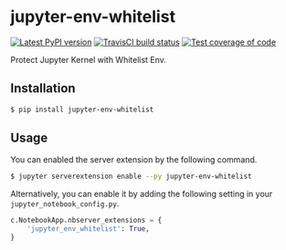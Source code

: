 # jupyter-env-whitelist

[![Latest PyPI version](https://img.shields.io/pypi/v/jupyter-env-whitelist?logo=pypi)](https://pypi.python.org/pypi/jupyter-env-whitelist)
[![TravisCI build status](https://img.shields.io/travis/com/dtaniwaki/jupyter-env-whitelist?logo=travis)](https://travis-ci.com/dtaniwaki/jupyter-env-whitelist)
[![Test coverage of code](https://codecov.io/gh/dtaniwaki/jupyter-env-whitelist/branch/master/graph/badge.svg)](https://codecov.io/gh/dtaniwaki/jupyter-env-whitelist)

Protect Jupyter Kernel with Whitelist Env.

## Installation

```bash
$ pip install jupyter-env-whitelist
```

## Usage

You can enabled the server extension by the following command.

```bash
$ jupyter serverextension enable --py jupyter-env-whitelist
```

Alternatively, you can enable it by adding the following setting in your `jupyter_notebook_config.py`.

```python
c.NotebookApp.nbserver_extensions = {
    'jupyter_env_whitelist': True,
}
```
